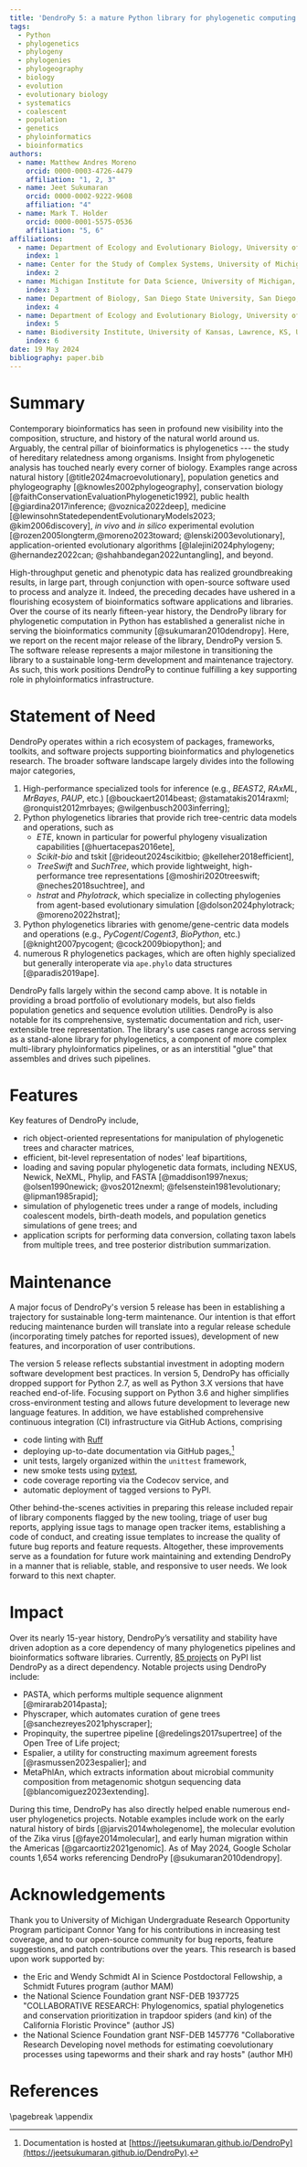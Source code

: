```yaml
---
title: 'DendroPy 5: a mature Python library for phylogenetic computing'
tags:
  - Python
  - phylogenetics
  - phylogeny
  - phylogenies
  - phylogeography
  - biology
  - evolution
  - evolutionary biology
  - systematics
  - coalescent
  - population
  - genetics
  - phyloinformatics
  - bioinformatics
authors:
  - name: Matthew Andres Moreno
    orcid: 0000-0003-4726-4479
    affiliation: "1, 2, 3"
  - name: Jeet Sukumaran
    orcid: 0000-0002-9222-9608
    affiliation: "4"
  - name: Mark T. Holder
    orcid: 0000-0001-5575-0536
    affiliation: "5, 6"
affiliations:
  - name: Department of Ecology and Evolutionary Biology, University of Michigan, Ann Arbor, MI, USA
    index: 1
  - name: Center for the Study of Complex Systems, University of Michigan, Ann Arbor, MI, USA
    index: 2
  - name: Michigan Institute for Data Science, University of Michigan, Ann Arbor, MI, USA
    index: 3
  - name: Department of Biology, San Diego State University, San Diego, CA, USA
    index: 4
  - name: Department of Ecology and Evolutionary Biology, University of Kansas, Lawrence, KS, USA
    index: 5
  - name: Biodiversity Institute, University of Kansas, Lawrence, KS, USA
    index: 6
date: 19 May 2024
bibliography: paper.bib
---
```


# Summary

Contemporary bioinformatics has seen in profound new visibility into the composition, structure, and history of the natural world around us.
Arguably, the central pillar of bioinformatics is phylogenetics --- the study of hereditary relatedness among organisms.
Insight from phylogenetic analysis has touched nearly every corner of biology.
Examples range across natural history [@title2024macroevolutionary], population genetics and phylogeography [@knowles2002phylogeography], conservation biology [@faithConservationEvaluationPhylogenetic1992], public health [@giardina2017inference; @voznica2022deep], medicine [@lewinsohnStatedependentEvolutionaryModels2023; @kim2006discovery], *in vivo* and *in silico* experimental evolution [@rozen2005longterm,@moreno2023toward; @lenski2003evolutionary], application-oriented evolutionary algorithms [@lalejini2024phylogeny; @hernandez2022can; @shahbandegan2022untangling], and beyond.

High-throughput genetic and phenotypic data has realized groundbreaking results, in large part, through conjunction with open-source software used to process and analyze it.
Indeed, the preceding decades have ushered in a flourishing ecosystem of bioinformatics software applications and libraries.
Over the course of its nearly fifteen-year history, the DendroPy library for phylogenetic computation in Python has established a generalist niche in serving the bioinformatics community [@sukumaran2010dendropy].
Here, we report on the recent major release of the library, DendroPy version 5.
The software release represents a major milestone in transitioning the library to a sustainable long-term development and maintenance trajectory.
As such, this work positions DendroPy to continue fulfilling a key supporting role in phyloinformatics infrastructure.

# Statement of Need

DendroPy operates within a rich ecosystem of packages, frameworks, toolkits, and software projects supporting bioinformatics and phylogenetics research.
The broader software landscape largely divides into the following major categories,

1. High-performance specialized tools for inference (e.g., *BEAST2*, *RAxML*, *MrBayes*, *PAUP*, etc.) [@bouckaert2014beast; @stamatakis2014raxml; @ronquist2012mrbayes; @wilgenbusch2003inferring];
2. Python phylogenetics libraries that provide rich tree-centric data models and operations, such as
    - *ETE*, known in particular for powerful phylogeny visualization capabilities [@huertacepas2016ete],
    - *Scikit-bio* and tskit [@rideout2024scikitbio; @kelleher2018efficient],
    - *TreeSwift* and *SuchTree*, which provide lightweight, high-performance tree representations [@moshiri2020treeswift; @neches2018suchtree], and
    - *hstrat* and *Phylotrack*, which specialize in collecting phylogenies from agent-based evolutionary simulation [@dolson2024phylotrack; @moreno2022hstrat];
3. Python phylogenetics libraries with genome/gene-centric data models and operations (e.g., *PyCogent*/*Cogent3*, *BioPython*, etc.) [@knight2007pycogent; @cock2009biopython]; and
4. numerous R phylogenetics packages, which are often highly specialized but generally interoperate via `ape.phylo` data structures [@paradis2019ape].

DendroPy falls largely within the second camp above.
It is notable in providing a broad portfolio of evolutionary models, but also fields population genetics and sequence evolution utilities.
DendroPy is also notable for its comprehensive, systematic documentation and rich, user-extensible tree representation.
The library's use cases range across serving as a stand-alone library for phylogenetics, a component of more complex multi-library phyloinformatics pipelines, or as an interstitial "glue" that assembles and drives such pipelines.

# Features

Key features of DendroPy include,

- rich object-oriented representations for manipulation of phylogenetic trees and character matrices,
- efficient, bit-level representation of nodes' leaf bipartitions,
- loading and saving popular phylogenetic data formats, including NEXUS, Newick, NeXML, Phylip, and FASTA [@maddison1997nexus; @olsen1990newick; @vos2012nexml; @felsenstein1981evolutionary; @lipman1985rapid];
- simulation of phylogenetic trees under a range of models, including coalescent models, birth-death models, and population genetics simulations of gene trees; and
- application scripts for performing data conversion, collating taxon labels from multiple trees, and tree posterior distribution summarization.

# Maintenance

A major focus of DendroPy's version 5 release has been in establishing a trajectory for sustainable long-term maintenance.
Our intention is that effort reducing maintenance burden will translate into a regular release schedule (incorporating timely patches for reported issues), development of new features, and incorporation of user contributions.

The version 5 release reflects substantial investment in adopting modern software development best practices.
In version 5, DendroPy has officially dropped support for Python 2.7, as well as Python 3.X versions that have reached end-of-life.
Focusing support on Python 3.6 and higher simplifies cross-environment testing and allows future development to leverage new language features.
In addition, we have established comprehensive continuous integration (CI) infrastructure via GitHub Actions, comprising

- code linting with [Ruff](https://pypi.org/project/ruff/)
- deploying up-to-date documentation via GitHub pages,[^1]
- unit tests, largely organized within the `unittest` framework,
- new smoke tests using [pytest](https://pypi.org/project/pytest/),
- code coverage reporting via the Codecov service, and
- automatic deployment of tagged versions to PyPI.

[^1]: Documentation is hosted at [https://jeetsukumaran.github.io/DendroPy](https://jeetsukumaran.github.io/DendroPy).

Other behind-the-scenes activities in preparing this release included repair of library components flagged by the new tooling, triage of user bug reports, applying issue tags to manage open tracker items, establishing a code of conduct, and creating issue templates to increase the quality of future bug reports and feature requests.
Altogether, these improvements serve as a foundation for future work maintaining and extending DendroPy in a manner that is reliable, stable, and responsive to user needs.
We look forward to this next chapter.

# Impact

Over its nearly 15-year history, DendroPy’s versatility and stability have driven adoption as a core dependency of many phylogenetics pipelines and bioinformatics software libraries.
Currently, [85 projects](https://perma.cc/P865-JHXW) on PyPI list DendroPy as a direct dependency.
Notable projects using DendroPy include:

- PASTA, which performs multiple sequence alignment [@mirarab2014pasta];
- Physcraper, which automates curation of gene trees [@sanchezreyes2021physcraper];
- Propinquity, the supertree pipeline [@redelings2017supertree] of the Open Tree of Life project;
- Espalier, a utility for constructing maximum agreement forests [@rasmussen2023espalier]; and
- MetaPhlAn, which extracts information about microbial community composition from metagenomic shotgun sequencing data [@blancomiguez2023extending].

During this time, DendroPy has also directly helped enable numerous end-user phylogenetics projects.
Notable examples include work on the early natural history of birds [@jarvis2014wholegenome], the molecular evolution of the Zika virus [@faye2014molecular], and early human migration within the Americas [@garcaortiz2021genomic].
As of May 2024, Google Scholar counts 1,654 works referencing DendroPy [@sukumaran2010dendropy].

# Acknowledgements

Thank you to University of Michigan Undergraduate Research Opportunity Program participant Connor Yang for his contributions in increasing test coverage, and to our open-source community for bug reports, feature suggestions, and patch contributions over the years.
This research is based upon work supported by:

- the Eric and Wendy Schmidt AI in Science Postdoctoral Fellowship, a Schmidt Futures program (author MAM) 
- the National Science Foundation grant NSF-DEB 1937725 "COLLABORATIVE RESEARCH: Phylogenomics, spatial phylogenetics and conservation prioritization in trapdoor spiders (and kin) of the California Floristic Province" (author JS)
- the National Science Foundation grant NSF-DEB 1457776 "Collaborative Research Developing novel methods for estimating coevolutionary processes
using tapeworms and their shark and ray hosts" (author MH)

# References

<div id="refs"></div>

\pagebreak
\appendix
